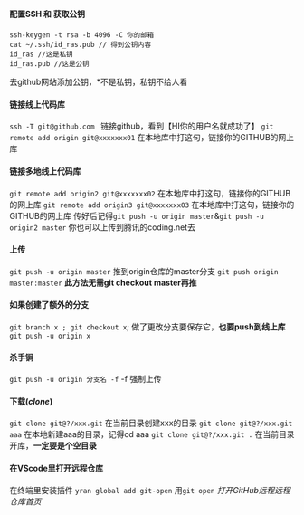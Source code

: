 #### 配置SSH 和 获取公钥
```
ssh-keygen -t rsa -b 4096 -C 你的邮箱
cat ~/.ssh/id_ras.pub // 得到公钥内容
id_ras //这是私钥
id_ras.pub //这是公钥
```
去github网站添加公钥，*不是私钥，私钥不给人看
#### 链接线上代码库
`ssh -T git@github.com `
链接github，看到【HI你的用户名就成功了】
`git remote add origin git@xxxxxxx01`
在本地库中打这句，链接你的GITHUB的网上库
#### 链接多地线上代码库
`git remote add origin2 git@xxxxxxx02`
在本地库中打这句，链接你的GITHUB的网上库
`git remote add origin3 git@xxxxxxx03`
在本地库中打这句，链接你的GITHUB的网上库
传好后记得`git push -u origin master`&`git push -u origin2 master`
你也可以上传到腾讯的coding.net去
#### 上传
`git push -u origin master` 推到origin仓库的master分支
`git push origin master:master` **此方法无需git checkout master再推**

#### 如果创建了额外的分支
`git branch x ; git checkout x`; 做了更改分支要保存它，**也要push到线上库** `git push -u origin x`
#### 杀手锏
`git push -u origin 分支名 -f` -f 强制上传
#### 下载(*clone*)
`git clone git@?/xxx.git` 在当前目录创建xxx的目录
`git clone git@?/xxx.git aaa` 在本地新建aaa的目录，记得cd aaa
`git clone git@?/xxx.git .` 在当前目录开库，**一定要是个空目录**
#### 在VScode里打开远程仓库
在终端里安装插件
`yran global add git-open`
用`git open` *打开GitHub远程远程仓库首页*